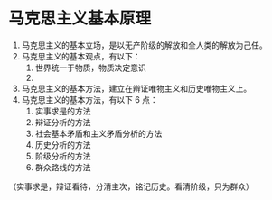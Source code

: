 # 马克思主义基本原理

1. 马克思主义的基本立场，是以无产阶级的解放和全人类的解放为己任。
2. 马克思主义的基本观点，有以下：
	1. 世界统一于物质，物质决定意识
	2. 
3. 马克思主义的基本方法，建立在辨证唯物主义和历史唯物主义上。
4. 马克思主义的基本方法，有以下 6 点：
	1. 实事求是的方法
	2. 辩证分析的方法
	3. 社会基本矛盾和主义矛盾分析的方法
	4. 历史分析的方法
	5. 阶级分析的方法
	6. 群众路线的方法
	
（实事求是，辩证看待，分清主次，铭记历史。看清阶级，只为群众）
